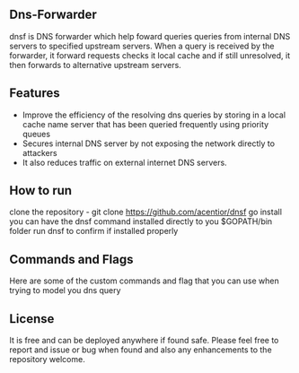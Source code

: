 ## Dns-Forwarder

dnsf is DNS forwarder which help foward queries queries from internal DNS servers to specified upstream servers. When a query is received by the forwarder, it forward requests checks it local cache and if still unresolved, it then forwards to alternative upstream servers.

## Features
- Improve the efficiency of the resolving dns queries by storing in a local cache name server that has been queried frequently using priority queues
- Secures internal DNS server by not exposing the network directly to attackers
- It also reduces traffic on external internet DNS servers.

## How to run
clone the repository - git clone https://github.com/acentior/dnsf
go install you can have the dnsf command installed directly to you $GOPATH/bin folder
run dnsf to confirm if installed properly

## Commands and Flags
Here are some of the custom commands and flag that you can use when trying to model you dns query

## License
It is free and can be deployed anywhere if found safe. Please feel free to report and issue or bug when found and also any enhancements to the repository welcome.
